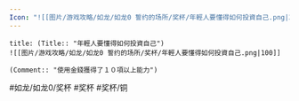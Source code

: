 ```yaml
---
Icon: "![[图片/游戏攻略/如龙/如龙0 誓约的场所/奖杯/年輕人要懂得如何投資自己.png|30]]"
---
```

```ad-common-bronze-trophy
title: (Title:: "年輕人要懂得如何投資自己")
![[图片/游戏攻略/如龙/如龙0 誓约的场所/奖杯/年輕人要懂得如何投資自己.png|100]]

(Comment:: "使用金錢獲得了１０項以上能力")
```

#如龙/如龙0/奖杯 #奖杯 #奖杯/铜
